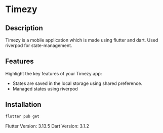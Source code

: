 # Timezy

## Description

Timezy is a mobile application which is made using flutter and dart. Used riverpod for state-management.

## Features

Highlight the key features of your Timezy app:

- States are saved in the local storage using shared preference.
- Managed states using riverpod

## Installation

```bash
flutter pub get
```

Flutter Version: 3.13.5
Dart Version: 3.1.2
